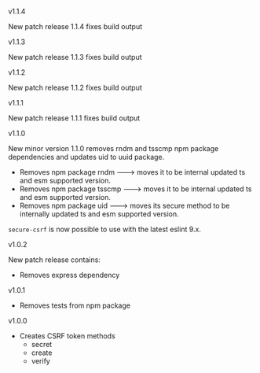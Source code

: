 v1.1.4

New patch release 1.1.4 fixes build output

v1.1.3

New patch release 1.1.3 fixes build output

v1.1.2

New patch release 1.1.2 fixes build output

v1.1.1

New patch release 1.1.1 fixes build output

v1.1.0

New minor version 1.1.0 removes rndm and tsscmp npm package dependencies and updates uid to uuid package.

- Removes npm package rndm ---> moves it to be internal updated ts and esm supported version.
- Removes npm package tsscmp ---> moves it to be internal updated ts and esm supported version.
- Removes npm package uid ---> moves its secure method to be internally updated ts and esm supported version.

`secure-csrf` is now possible to use with the latest eslint 9.x.

v1.0.2

New patch release contains:

- Removes express dependency

v1.0.1

- Removes tests from npm package

v1.0.0

-   Creates CSRF token methods
    - secret
    - create
    - verify
